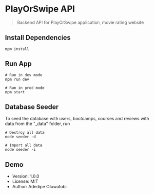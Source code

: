 # PlayOrSwipe API

> Backend API for PlayOrSwipe application, movie rating website



## Install Dependencies

```
npm install
```

## Run App

```
# Run in dev mode
npm run dev

# Run in prod mode
npm start
```

## Database Seeder

To seed the database with users, bootcamps, courses and reviews with data from the "\_data" folder, run

```
# Destroy all data
node seeder -d

# Import all data
node seeder -i
```

## Demo


- Version: 1.0.0
- License: MIT
- Author: Adedipe Oluwatobi
